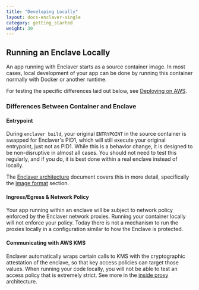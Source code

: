 ```yaml
---
title: "Developing Locally"
layout: docs-enclaver-single
category: getting_started
weight: 30
---
```


## Running an Enclave Locally

An app running with Enclaver starts as a source container image. In most cases, local development of your app can be done by running this container normally with Docker or another runtime.

For testing the specific differences laid out below, see [Deploying on AWS][aws].

### Differences Between Container and Enclave

#### Entrypoint

During `enclaver build`, your original `ENTRYPOINT` in the source container is swapped for Enclaver's PID1, which will still execute your original entrypoint, just not as PID1. While this is a behavior change, it is designed to be non-disruptive in almost all cases. You should not need to test this regularly, and if you do, it is best done within a real enclave instead of locally.

The [Enclaver architecture][arch] document covers this in more detail, specifically the [image format][image] section.

#### Ingress/Egress & Network Policy

Your app running within an enclave will be subject to network policy enforced by the Enclaver network proxies. Running your container locally will not enforce your policy. Today there is not a mechanism to run the proxies locally in a configuration similar to how the Enclave is protected.

#### Communicating with AWS KMS

Enclaver automatically wraps certain calls to KMS with the cryptographic attestation of the enclave, so that key access policies can target those values. When running your code locally, you will not be able to test an access policy that is extremely strict. See more in the [inside proxy][inside-proxy] architecture.

[aws]: deploy-aws.md
[arch]: architecture.md
[image]: architecture.md#enclaver-image-format
[inside-proxy]: architecture.md#inside-proxy